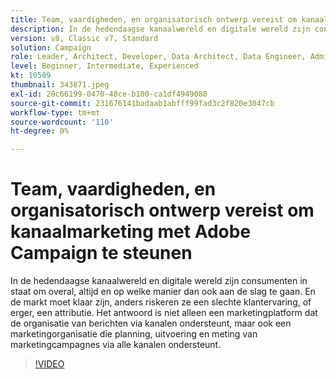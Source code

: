 ```yaml
---
title: Team, vaardigheden, en organisatorisch ontwerp vereist om kanaalmarketing met Adobe Campaign te steunen
description: In de hedendaagse kanaalwereld en digitale wereld zijn consumenten in staat om overal, altijd en op welke manier dan ook aan de slag te gaan.
version: v8, Classic v7, Standard
solution: Campaign
role: Leader, Architect, Developer, Data Architect, Data Engineer, Admin, User
level: Beginner, Intermediate, Experienced
kt: 10509
thumbnail: 343871.jpeg
exl-id: 20c66199-0470-48ce-b100-ca1df4949080
source-git-commit: 231676141badaab1abfff99fad3c2f820e3047cb
workflow-type: tm+mt
source-wordcount: '110'
ht-degree: 0%

---
```


# Team, vaardigheden, en organisatorisch ontwerp vereist om kanaalmarketing met Adobe Campaign te steunen

In de hedendaagse kanaalwereld en digitale wereld zijn consumenten in staat om overal, altijd en op welke manier dan ook aan de slag te gaan. En de markt moet klaar zijn, anders riskeren ze een slechte klantervaring, of erger, een attributie. Het antwoord is niet alleen een marketingplatform dat de organisatie van berichten via kanalen ondersteunt, maar ook een marketingorganisatie die planning, uitvoering en meting van marketingcampagnes via alle kanalen ondersteunt.

>[!VIDEO](https://video.tv.adobe.com/v/343871/?quality=12&learn=on)
